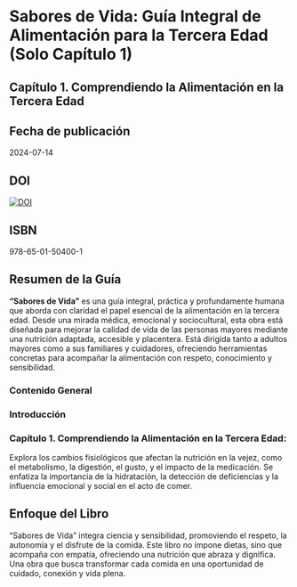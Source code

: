 # Sabores de Vida: Guía Integral de Alimentación para la Tercera Edad (Solo Capítulo 1)

## Capítulo 1. Comprendiendo la Alimentación en la Tercera Edad

## Fecha de publicación

2024-07-14

## DOI

[![DOI](https://zenodo.org/badge/DOI/10.5281/zenodo.15558586.svg)](https://doi.org/10.5281/zenodo.15558586)

## ISBN

978-65-01-50400-1

## Resumen de la Guía

**“Sabores de Vida”** es una guía integral, práctica y profundamente humana que aborda con claridad el papel esencial de la alimentación en la tercera edad. Desde una mirada médica, emocional y sociocultural, esta obra está diseñada para mejorar la calidad de vida de las personas mayores mediante una nutrición adaptada, accesible y placentera. Está dirigida tanto a adultos mayores como a sus familiares y cuidadores, ofreciendo herramientas concretas para acompañar la alimentación con respeto, conocimiento y sensibilidad.
### Contenido General

### Introducción

### Capítulo 1. Comprendiendo la Alimentación en la Tercera Edad:

Explora los cambios fisiológicos que afectan la nutrición en la vejez, como el metabolismo, la digestión, el gusto, y el impacto de la medicación. Se enfatiza la importancia de la hidratación, la detección de deficiencias y la influencia emocional y social en el acto de comer.


## Enfoque del Libro

“Sabores de Vida” integra ciencia y sensibilidad, promoviendo el respeto, la autonomía y el disfrute de la comida. Este libro no impone dietas, sino que acompaña con empatía, ofreciendo una nutrición que abraza y dignifica. Una obra que busca transformar cada comida en una oportunidad de cuidado, conexión y vida plena.


